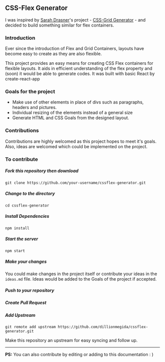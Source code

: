 ## CSS-Flex Generator

I was inspired by [Sarah Drasner](https://twitter.com/sarah_edo)'s project - [CSS-Grid Generator](https://cssgrid-generator.netlify.com/) - and decided to build something similar for flex containers.

### Introduction

Ever since the introduction of Flex and Grid Containers, layouts have become easy to create as they are also flexible.

This project provides an easy means for creating CSS Flex containers for flexible layouts.
It aids in efficient understanding of the flex property and (soon) it would be able to generate codes.
It was built with basic React by create-react-app

### Goals for the project
- Make use of other elements in place of divs such as paragraphs, headers and pictures.
- Individual resizing of the elements instead of a general size
- Generate HTML and CSS Goals from the designed layout.

### Contributions
Contributions are highly welcomed as this project hopes to meet it's goals.
Also, ideas are welcomed which could be implemented on the project.

### To contribute
##### Fork this repository then download
```shell
git clone https://github.com/your-username/cssflex-generator.git
```
##### Change to the directory
```shell
cd cssflex-generator
```
##### Install Dependencies
```shell
npm install
```
##### Start the server
```shell
npm start
```
##### Make your changes
You could make changes in the project itself or contribute your ideas in the `ideas.md` file. Ideas would be added to the Goals of the project if accepted.
##### Push to your repository
##### Create Pull Request
##### Add Upstream
```shell
git remote add upstream https://github.com/dillionmegida/cssflex-generator.git
```
Make this repository an upstream for easy syncing and follow up.

-----

**PS:** You can also contribute by editing or adding to this documentation : )